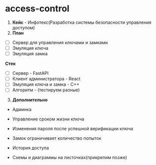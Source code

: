 # access-control

1. **Кейс** - Инфотекс(Разработка системы безопасности управления доступом)
2. **План**
- [ ] Сервер для управления ключами и замками
- [ ] Эмуляция ключа
- [ ] Эмуляция замка

**Стек**
- [ ] Сервер - FastAPI
- [ ] Клиент администратора - React
- [ ] Эмуляция ключа и замка - C++
- [ ] Алгоритм - (тестируем разные)

3. **Дополнительно**
- Админка
- Управление сроком жизни ключа
- Изменения пароля после успешной верификации ключа
- Замок ограничивает количество попыток
- История доступа

- Схемы и диаграммы на листочках(прикрепим позже)
